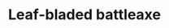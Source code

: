 ---
layout: item
title: Leaf-bladed battleaxe
item-id: 20727
datatable: true
id: 20727
name: "Leaf-bladed battleaxe"
members: true
lowalch: 38400
highalch: 57600
examine: "A razor-sharp battleaxe."
monsters:
  - id: 410
    name: "Kurask"
    members: true
    combat_level: 106
    wiki_url: "https://oldschool.runescape.wiki/w/Kurask"
    drops:
      - quantity: "1"
        rarity: 0.0009746588693957114
    image: "https://oldschool.runescape.wiki/images/thumb/7/77/Kurask.png/1200px-Kurask.png?d25f0"
  - id: 7405
    name: "King kurask"
    members: true
    combat_level: 295
    wiki_url: "https://oldschool.runescape.wiki/w/King_kurask"
    drops:
      - quantity: "1"
        rarity: 0.0009746588693957114
    image: "https://oldschool.runescape.wiki/images/a/a4/King_kurask.png?16912"
---